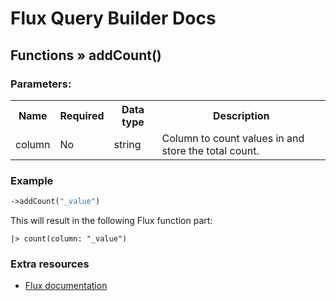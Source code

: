 # Flux Query Builder Docs

## Functions &raquo; addCount()

### Parameters:

<table>
  <tbody>
    <tr>
      <th>Name</th>
      <th>Required</th>
      <th>Data type</th>
      <th>Description</th>
    </tr>
    <tr>
      <td>column</td>
      <td>No</td>
      <td>string</td>
      <td>Column to count values in and store the total count.</td>
    </tr>
  </tbody>
</table>


### Example

```php
->addCount("_value")
```

This will result in the following Flux function part:

```
|> count(column: "_value")
```

### Extra resources

* [Flux documentation](https://docs.influxdata.com/flux/v0.x/stdlib/universe/count/)
